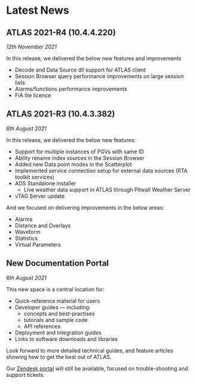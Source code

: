 # Latest News

## ATLAS 2021-R4 (10.4.4.220)
_12th November 2021_

In this release, we delivered the below new features and improvements

* Decode and Data Source dll support for ATLAS client
* Session Browser query performance improvements on large session lists
* Alarms/functions performance improvements
* FiA lite licence


## ATLAS 2021-R3 (10.4.3.382)
_6th August 2021_

In this release, we delivered the below new features:

* Support for multiple instances of PGVs with same ID
* Ability rename index sources in the Session Browser
* Added new Data point modes in the Scatterplot
* Implemented service connection setup for external data sources (RTA toolkit services)
* ADS Standalone installer 
    * Live weather data support in ATLAS through Pitwall Weather Server
* vTAG Server update

And we focused on delivering improvements in the below areas:

* Alarms 
* Distance and Overlays 
* Waveform
* Statistics 
* Virtual Parameters

## New Documentation Portal
_6th August 2021_

This new space is a central location for:

* Quick-reference material for users
* Developer guides &mdash; including:
    * concepts and best-practises
    * tutorials and sample code
    * API references
* Deployment and Integration guides
* Links to software downloads and libraries

Look forward to more detailed technical guides, and feature articles showing how to get the best out of ATLAS.

Our [Zendesk portal](https://mclarenappliedtechnologies.zendesk.com/hc/en-us) will still be available, focused on trouble-shooting and support tickets.
